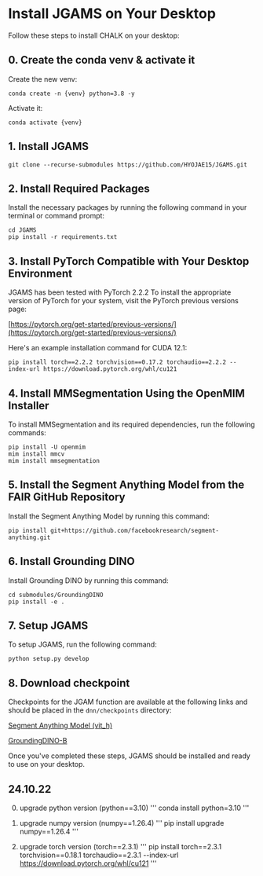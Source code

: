 Install JGAMS on Your Desktop
=============================

Follow these steps to install CHALK on your desktop:

0\. Create the conda venv & activate it
-----------------------------

Create the new venv:

```
conda create -n {venv} python=3.8 -y
```

Activate it:

```
conda activate {venv}
```

1\. Install JGAMS
-----------------------------

```
git clone --recurse-submodules https://github.com/HYOJAE15/JGAMS.git
```

2\. Install Required Packages
-----------------------------

Install the necessary packages by running the following command in your terminal or command prompt:

```
cd JGAMS
pip install -r requirements.txt
```

3\. Install PyTorch Compatible with Your Desktop Environment
------------------------------------------------------------

JGAMS has been tested with PyTorch 2.2.2 To install the appropriate version of PyTorch for your system, visit the PyTorch previous versions page:

[https://pytorch.org/get-started/previous-versions/](https://pytorch.org/get-started/previous-versions/)

Here's an example installation command for CUDA 12.1:


```
pip install torch==2.2.2 torchvision==0.17.2 torchaudio==2.2.2 --index-url https://download.pytorch.org/whl/cu121
```

4\. Install MMSegmentation Using the OpenMIM Installer
------------------------------------------------------

To install MMSegmentation and its required dependencies, run the following commands:


```
pip install -U openmim
mim install mmcv 
mim install mmsegmentation
```

5\. Install the Segment Anything Model from the FAIR GitHub Repository
----------------------------------------------------------------------

Install the Segment Anything Model by running this command:


```
pip install git+https://github.com/facebookresearch/segment-anything.git
```

6\. Install Grounding DINO
----------------------------------------------------------

Install Grounding DINO by running this command:

```
cd submodules/GroundingDINO
pip install -e .
```

7\. Setup JGAMS 
---------------

To setup JGAMS, run the following command:

```
python setup.py develop
```

8\. Download checkpoint
-------------------------------------------------------

Checkpoints for the JGAM function are available at the following links and should be placed in the `dnn/checkpoints` directory:

[Segment Anything Model (vit_h)](https://dl.fbaipublicfiles.com/segment_anything/sam_vit_h_4b8939.pth)

[GroundingDINO-B](https://github.com/IDEA-Research/GroundingDINO/releases/download/v0.1.0-alpha2/groundingdino_swinb_cogcoor.pth)

Once you've completed these steps, JGAMS should be installed and ready to use on your desktop.




## 24.10.22

0. upgrade python version (python==3.10)
'''
conda install python=3.10
'''

1. upgrade numpy version (numpy==1.26.4)
'''
pip install upgrade numpy==1.26.4
'''

2. upgrade torch version (torch==2.3.1)
'''
pip install torch==2.3.1 torchvision==0.18.1 torchaudio==2.3.1 --index-url https://download.pytorch.org/whl/cu121
'''

